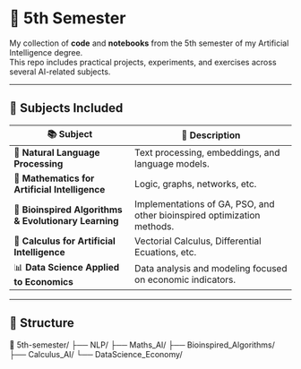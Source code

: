 # 🧠 5th Semester  

My collection of **code** and **notebooks** from the 5th semester of my Artificial Intelligence degree.  
This repo includes practical projects, experiments, and exercises across several AI-related subjects.  

---

## 🏫 Subjects Included  

| 📚 Subject | 🧩 Description |
|------------|----------------|
| 🤖 **Natural Language Processing** | Text processing, embeddings, and language models. |
| 📐 **Mathematics for Artificial Intelligence** | Logic, graphs, networks, etc. |
| 🧬 **Bioinspired Algorithms & Evolutionary Learning** | Implementations of GA, PSO, and other bioinspired optimization methods. |
| 🔢 **Calculus for Artificial Intelligence** | Vectorial Calculus, Differential Ecuations, etc. |
| 📊 **Data Science Applied to Economics** | Data analysis and modeling focused on economic indicators. |

---

## 📂 Structure  
📁 5th-semester/
├── NLP/
├── Maths_AI/
├── Bioinspired_Algorithms/
├── Calculus_AI/
└── DataScience_Economy/

